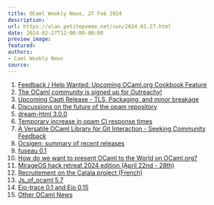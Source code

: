 ```yaml
---
title: OCaml Weekly News, 27 Feb 2024
description:
url: https://alan.petitepomme.net/cwn/2024.02.27.html
date: 2024-02-27T12:00:00-00:00
preview_image:
featured:
authors:
- Caml Weekly News
source:
---
```


<ol><li><a href="https://alan.petitepomme.net/cwn/2024.02.27.html#1">Feedback / Help Wanted: Upcoming OCaml.org Cookbook Feature</a></li><li><a href="https://alan.petitepomme.net/cwn/2024.02.27.html#2">The OCaml community is signed up for Outreachy!</a></li><li><a href="https://alan.petitepomme.net/cwn/2024.02.27.html#3">Upcoming Caqti Release - TLS, Packaging, and minor breakage</a></li><li><a href="https://alan.petitepomme.net/cwn/2024.02.27.html#4">Discussions on the future of the opam repository</a></li><li><a href="https://alan.petitepomme.net/cwn/2024.02.27.html#5">dream-html 3.0.0</a></li><li><a href="https://alan.petitepomme.net/cwn/2024.02.27.html#6">Temporary increase in opam CI response times</a></li><li><a href="https://alan.petitepomme.net/cwn/2024.02.27.html#7">A Versatile OCaml Library for Git Interaction - Seeking Community Feedback</a></li><li><a href="https://alan.petitepomme.net/cwn/2024.02.27.html#8">Ocsigen: summary of recent releases</a></li><li><a href="https://alan.petitepomme.net/cwn/2024.02.27.html#9">fuseau 0.1</a></li><li><a href="https://alan.petitepomme.net/cwn/2024.02.27.html#10">How do we want to present OCaml to the World on OCaml.org?</a></li><li><a href="https://alan.petitepomme.net/cwn/2024.02.27.html#11">MirageOS hack retreat 2024 edition (April 22nd - 28th)</a></li><li><a href="https://alan.petitepomme.net/cwn/2024.02.27.html#12">Recruitement on the Catala project (French)</a></li><li><a href="https://alan.petitepomme.net/cwn/2024.02.27.html#13">Js_of_ocaml 5.7</a></li><li><a href="https://alan.petitepomme.net/cwn/2024.02.27.html#14">Eio-trace 0.1 and Eio 0.15</a></li><li><a href="https://alan.petitepomme.net/cwn/2024.02.27.html#15">Other OCaml News</a></li></ol>
